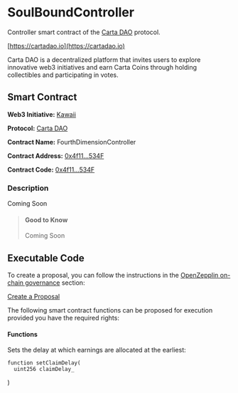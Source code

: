 # SoulBoundController

Controller smart contract of the [Carta DAO](https://cartadao.io) protocol.

[https://cartadao.io](https://cartadao.io)

Carta DAO is a decentralized platform that invites users to explore innovative web3 initiatives and earn Carta Coins through holding collectibles and participating in votes.

## Smart Contract

**Web3 Initiative:** [Kawaii](https://cartadao.io/kawaii)

**Protocol:** [Carta DAO](https://cartadao.io)

**Contract Name:** FourthDimensionController

**Contract Address:** [0x4f11...534F](https://polygonscan.com/address/0x8c480AbF8b75FE6699834E131Ad59037b3376C22)

**Contract Code:** [0x4f11...534F](https://polygonscan.com/address/0x8c480AbF8b75FE6699834E131Ad59037b3376C22#code)

### Description
Coming Soon

> #### Good to Know
> Coming Soon


## Executable Code

To create a proposal, you can follow the instructions in the [OpenZepplin on-chain governance](https://docs.openzeppelin.com/contracts/4.x/governance) section:

[Create a Proposal](https://docs.openzeppelin.com/contracts/4.x/governance#create_a_proposal)

The following smart contract functions can be proposed for execution provided you have the required rights:

#### Functions

Sets the delay at which earnings are allocated at the earliest:

	function setClaimDelay(
      uint256 claimDelay_
  )
